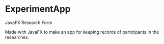 # ExperimentApp
JavaFX Research Form

Made with JavaFX to make an app for keeping records of participants in the researches.
